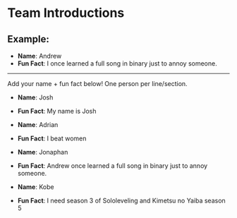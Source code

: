# Team Introductions

## Example:
- **Name**: Andrew
- **Fun Fact**: I once learned a full song in binary just to annoy someone.

---

Add your name + fun fact below! One person per line/section.

- **Name**: Josh
- **Fun Fact**: My name is Josh

- **Name**: Adrian
- **Fun Fact**: I beat women

-  **Name**: Jonaphan
- **Fun Fact**: Andrew once learned a full song in binary just to annoy someone.

- **Name**: Kobe
- **Fun Fact**: I need season 3 of Sololeveling and Kimetsu no Yaiba season 5
